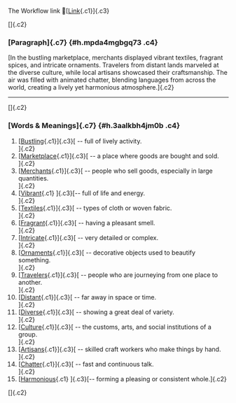 The Workflow link
👏[[Link](https://www.google.com/url?q=http://www.google.com&sa=D&source=editors&ust=1756899747525521&usg=AOvVaw1cw0iRmCk1iK4fDicaJy9S){.c1}]{.c3}

[]{.c2}

### [Paragraph]{.c7} {#h.mpda4mgbgq73 .c4}

[In the bustling marketplace, merchants displayed vibrant textiles,
fragrant spices, and intricate ornaments. Travelers from distant lands
marveled at the diverse culture, while local artisans showcased their
craftsmanship. The air was filled with animated chatter, blending
languages from across the world, creating a lively yet harmonious
atmosphere.]{.c2}

------------------------------------------------------------------------

[]{.c2}

### [Words & Meanings]{.c7} {#h.3aalkbh4jm0b .c4}

1.  [[Bustling](https://www.google.com/url?q=http://www.google.com&sa=D&source=editors&ust=1756899747527018&usg=AOvVaw2eim8SvAJU3ONwJGW6xUZF){.c1}]{.c3}[ --
    full of lively activity.\
    ]{.c2}
2.  [[Marketplace](https://www.google.com/url?q=http://www.google.com&sa=D&source=editors&ust=1756899747527416&usg=AOvVaw0_CXcUhxDpmTmpvZ_-K0y0){.c1}]{.c3}[ --
    a place where goods are bought and sold.\
    ]{.c2}
3.  [[Merchants](https://www.google.com/url?q=http://www.google.com&sa=D&source=editors&ust=1756899747527767&usg=AOvVaw1yt5aCRKnqYRhngiquLhrq){.c1}]{.c3}[ --
    people who sell goods, especially in large quantities.\
    ]{.c2}
4.  [[Vibrant](https://www.google.com/url?q=http://www.google.com&sa=D&source=editors&ust=1756899747528144&usg=AOvVaw3Mqi2zRNcukstmMA_msqds){.c1}
    ]{.c3}[-- full of life and energy.\
    ]{.c2}
5.  [[Textiles](https://www.google.com/url?q=http://www.google.com&sa=D&source=editors&ust=1756899747528376&usg=AOvVaw03WV0Xj9KaX0JO5WeVhW8l){.c1}]{.c3}[ --
    types of cloth or woven fabric.\
    ]{.c2}
6.  [[Fragrant](https://www.google.com/url?q=http://www.google.com&sa=D&source=editors&ust=1756899747528641&usg=AOvVaw0fouZ4iSJpQb42_ps78r18){.c1}]{.c3}[ --
    having a pleasant smell.\
    ]{.c2}
7.  [[Intricate](https://www.google.com/url?q=http://www.google.com&sa=D&source=editors&ust=1756899747528837&usg=AOvVaw2SjrSAeeSpin6s0zL9E1qk){.c1}]{.c3}[ --
    very detailed or complex.\
    ]{.c2}
8.  [[Ornaments](https://www.google.com/url?q=http://www.google.com&sa=D&source=editors&ust=1756899747529017&usg=AOvVaw1QVyjOdz69-YQlBNiMIZ2l){.c1}]{.c3}[ --
    decorative objects used to beautify something.\
    ]{.c2}
9.  [[Travelers](https://www.google.com/url?q=http://www.google.com&sa=D&source=editors&ust=1756899747529283&usg=AOvVaw2HtXfahAt32ZhR84JPvjmf){.c1}]{.c3}[ --
    people who are journeying from one place to another.\
    ]{.c2}
10. [[Distant](https://www.google.com/url?q=http://www.google.com&sa=D&source=editors&ust=1756899747529566&usg=AOvVaw3r5XbEZQ6VAvf3gVKYQBA0){.c1}]{.c3}[ --
    far away in space or time.\
    ]{.c2}
11. [[Diverse](https://www.google.com/url?q=http://www.google.com&sa=D&source=editors&ust=1756899747529832&usg=AOvVaw1X_7PaOAFFEltTgp9e0xdw){.c1}]{.c3}[ --
    showing a great deal of variety.\
    ]{.c2}
12. [[Culture](https://www.google.com/url?q=http://www.google.com&sa=D&source=editors&ust=1756899747530050&usg=AOvVaw28ZkfsZ6d5BTxvAiEFONhd){.c1}]{.c3}[ --
    the customs, arts, and social institutions of a group.\
    ]{.c2}
13. [[Artisans](https://www.google.com/url?q=http://www.google.com&sa=D&source=editors&ust=1756899747530290&usg=AOvVaw2RjrxF4GxwgJqCDynPdYis){.c1}]{.c3}[ --
    skilled craft workers who make things by hand.\
    ]{.c2}
14. [[Chatter](https://www.google.com/url?q=http://www.google.com&sa=D&source=editors&ust=1756899747530703&usg=AOvVaw2Ji2rSTPASP_FWKJKJGqVE){.c1}]{.c3}[ --
    fast and continuous talk.\
    ]{.c2}
15. [[Harmonious](https://www.google.com/url?q=http://www.google.com&sa=D&source=editors&ust=1756899747531056&usg=AOvVaw013kRfPMl-OvfwGuzgkbD6){.c1}
    ]{.c3}[-- forming a pleasing or consistent whole.]{.c2}

[]{.c2}
